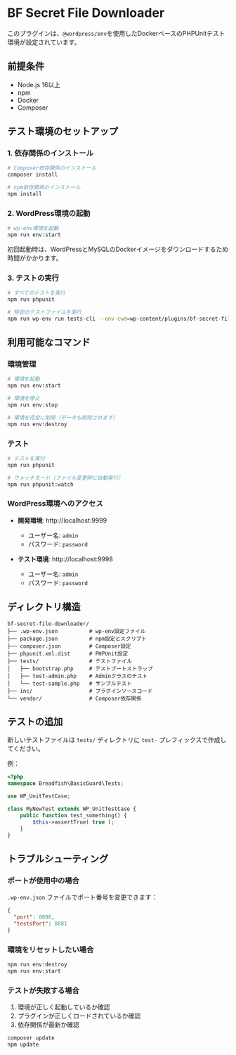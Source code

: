 # BF Secret File Downloader

このプラグインは、`@wordpress/env`を使用したDockerベースのPHPUnitテスト環境が設定されています。

## 前提条件

- Node.js 16以上
- npm
- Docker
- Composer

## テスト環境のセットアップ

### 1. 依存関係のインストール

```bash
# Composer依存関係のインストール
composer install

# npm依存関係のインストール
npm install
```

### 2. WordPress環境の起動

```bash
# wp-env環境を起動
npm run env:start
```

初回起動時は、WordPressとMySQLのDockerイメージをダウンロードするため時間がかかります。

### 3. テストの実行

```bash
# すべてのテストを実行
npm run phpunit

# 特定のテストファイルを実行
npm run wp-env run tests-cli --env-cwd=wp-content/plugins/bf-secret-file-downloader ./vendor/bin/phpunit tests/test-admin.php
```

## 利用可能なコマンド

### 環境管理

```bash
# 環境を起動
npm run env:start

# 環境を停止
npm run env:stop

# 環境を完全に削除（データも削除されます）
npm run env:destroy
```

### テスト

```bash
# テストを実行
npm run phpunit

# ウォッチモード（ファイル変更時に自動実行）
npm run phpunit:watch
```

### WordPress環境へのアクセス

- **開発環境**: http://localhost:9999
  - ユーザー名: `admin`
  - パスワード: `password`

- **テスト環境**: http://localhost:9998
  - ユーザー名: `admin`
  - パスワード: `password`

## ディレクトリ構造

```
bf-secret-file-downloader/
├── .wp-env.json          # wp-env設定ファイル
├── package.json          # npm設定とスクリプト
├── composer.json         # Composer設定
├── phpunit.xml.dist      # PHPUnit設定
├── tests/                # テストファイル
│   ├── bootstrap.php     # テストブートストラップ
│   ├── test-admin.php    # Adminクラスのテスト
│   └── test-sample.php   # サンプルテスト
├── inc/                  # プラグインソースコード
└── vendor/               # Composer依存関係
```

## テストの追加

新しいテストファイルは `tests/` ディレクトリに `test-` プレフィックスで作成してください。

例：
```php
<?php
namespace Breadfish\BasicGuard\Tests;

use WP_UnitTestCase;

class MyNewTest extends WP_UnitTestCase {
    public function test_something() {
        $this->assertTrue( true );
    }
}
```

## トラブルシューティング

### ポートが使用中の場合

`.wp-env.json` ファイルでポート番号を変更できます：

```json
{
  "port": 8080,
  "testsPort": 8081
}
```

### 環境をリセットしたい場合

```bash
npm run env:destroy
npm run env:start
```

### テストが失敗する場合

1. 環境が正しく起動しているか確認
2. プラグインが正しくロードされているか確認
3. 依存関係が最新か確認

```bash
composer update
npm update
```